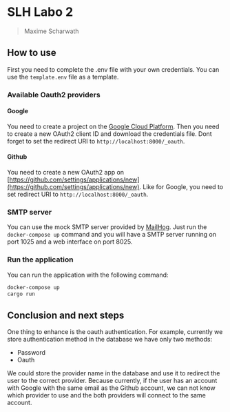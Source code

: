 # SLH Labo 2
> Maxime Scharwath

## How to use
First you need to complete the .env file with your own credentials. 
You can use the `template.env` file as a template.

### Available Oauth2 providers
#### Google
You need to create a project on the [Google Cloud Platform](https://console.cloud.google.com/).
Then you need to create a new OAuth2 client ID and download the credentials file.
Dont forget to set the redirect URI to `http://localhost:8000/_oauth`.
#### Github
You need to create a new OAuth2 app on [https://github.com/settings/applications/new](https://github.com/settings/applications/new).
Like for Google, you need to set redirect URI to `http://localhost:8000/_oauth`.

### SMTP server
You can use the mock SMTP server provided by [MailHog](https://github.com/mailhog/MailHog).
Just run the ```docker-compose up``` command and you will have a SMTP server running on port 1025 and 
a web interface on port 8025.

### Run the application
You can run the application with the following command:
```bash
docker-compose up
cargo run
```

## Conclusion and next steps
One thing to enhance is the oauth authentication.
For example, currently we store authentication method in the database we have only two methods:
- Password
- Oauth

We could store the provider name in the database and use it to redirect the user to the correct provider.
Because currently, if the user has an account with Google with the same email as the Github account, we
can not know which provider to use and the both providers will connect to the same account.
